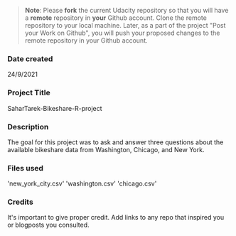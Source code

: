 >**Note**: Please **fork** the current Udacity repository so that you will have a **remote** repository in **your** Github account. Clone the remote repository to your local machine. Later, as a part of the project "Post your Work on Github", you will push your proposed changes to the remote repository in your Github account.

### Date created
24/9/2021

### Project Title
SaharTarek-Bikeshare-R-project

### Description
The goal for this project was to ask and answer three questions about the available bikeshare data from Washington, Chicago, and New York.

### Files used
'new_york_city.csv'
'washington.csv'
'chicago.csv'

### Credits
It's important to give proper credit. Add links to any repo that inspired you or blogposts you consulted.

